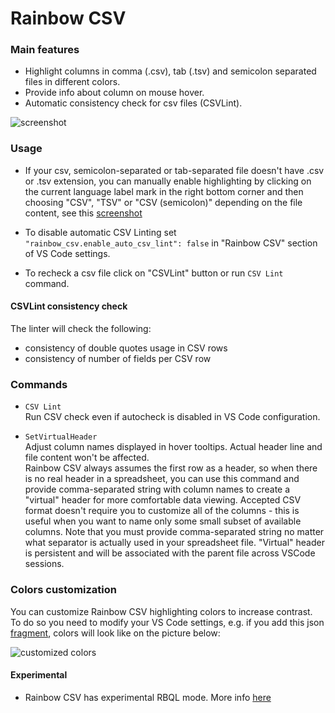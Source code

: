 # Rainbow CSV

### Main features

* Highlight columns in comma (.csv), tab (.tsv) and semicolon separated files in different colors.
* Provide info about column on mouse hover.
* Automatic consistency check for csv files (CSVLint).

![screenshot](https://i.imgur.com/PRFKVIN.png)

### Usage

* If your csv, semicolon-separated or tab-separated file doesn't have .csv or .tsv extension, you can manually enable highlighting by clicking on the current language label mark in the right bottom corner and then choosing "CSV", "TSV" or "CSV (semicolon)" depending on the file content, see this [screenshot](https://stackoverflow.com/a/30776845/2898283)

* To disable automatic CSV Linting set `"rainbow_csv.enable_auto_csv_lint": false` in "Rainbow CSV" section of VS Code settings.

* To recheck a csv file click on "CSVLint" button or run `CSV Lint` command.

#### CSVLint consistency check

The linter will check the following:
* consistency of double quotes usage in CSV rows
* consistency of number of fields per CSV row

### Commands

* `CSV Lint`  
  Run CSV check even if autocheck is disabled in VS Code configuration.

* `SetVirtualHeader`  
  Adjust column names displayed in hover tooltips. Actual header line and file content won't be affected.  
  Rainbow CSV always assumes the first row as a header, so when there is no real header in a spreadsheet, you can use this command and provide comma-separated string with column names to create a "virtual" header for more comfortable data viewing. Accepted CSV format doesn't require you to customize all of the columns - this is useful when you want to name only some small subset of available columns. Note that you must provide comma-separated string no matter what separator is actually used in your spreadsheet file. "Virtual" header is persistent and will be associated with the parent file across VSCode sessions.

### Colors customization 
You can customize Rainbow CSV highlighting colors to increase contrast.  
To do so you need to modify your VS Code settings, e.g. if you add this json [fragment](test/color_customization_example.md#colors-customization), colors will look like on the picture below:

![customized colors](https://i.imgur.com/45EJJv4.png)

#### Experimental

* Rainbow CSV has experimental RBQL mode. More info [here](https://github.com/mechatroner/vscode_rainbow_csv/blob/master/RBQL.md#rbql)
